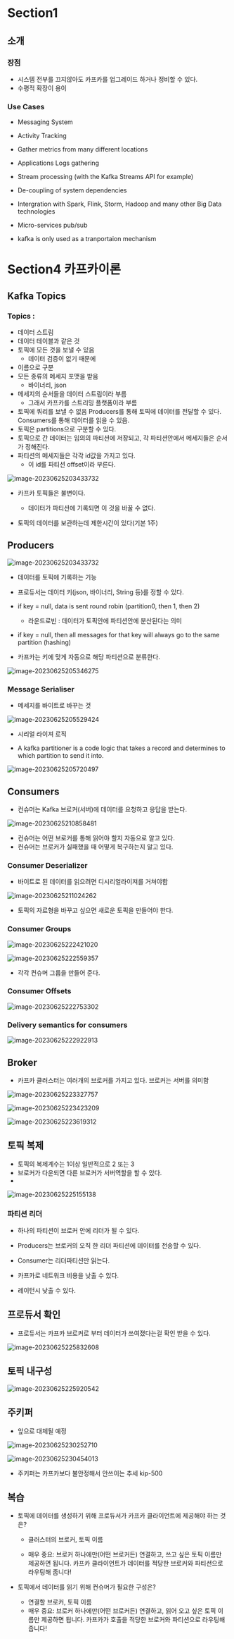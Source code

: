 # Section1

## 소개

### 장점

- 시스템 전부를 끄지않아도 카프카를 업그레이드 하거나 정비할 수 있다.
- 수평적 확장이 용이

### Use Cases

- Messaging System
- Activity Tracking
- Gather metrics from many different locations
- Applications Logs gathering
- Stream processing (with the Kafka Streams API for example)
- De-coupling of system dependencies
- Intergration with Spark, Flink, Storm, Hadoop and many other Big Data technologies
- Micro-services pub/sub

- kafka is only used as a tranportaion mechanism





# Section4 카프카이론

## Kafka Topics

### Topics :

- 데이터 스트림
- 데이터 테이블과 같은 것
- 토픽에 모든 것을 보낼 수 있음
  - 데이터 검증이 없기 때문에
- 이름으로 구분 
- 모든 종류의 메세지 포맷을 받음
  - 바이너리, json 
- 메세지의 순서들을 데이터 스트림이라 부름
  - 그래서 카프카를 스트리밍 플랫폼이라 부름
- 토픽에 쿼리를 보낼 수 없음 Producers를 통해 토픽에 데이터를 전달할 수 있다. Consumers를 통해 데이터를 읽을 수 있음.
- 토픽은 partitions으로 구분할 수 있다. 
- 토픽으로 간 데이터는 임의의 파티션에 저장되고, 각 파티션안에서 메세지들은 순서가 정해진다.
- 파티션의 메세지들은 각각 id값을 가지고 있다.
  - 이 id를 파티션 offset이라 부른다.

![image-20230625203433732](assets\image-20230625203433732.png)



- 카프카 토픽들은 불변이다.
  - 데이터가 파티션에 기록되면 이 것을 바꿀 수 없다.

- 토픽의 데이터를 보관하는데 제한시간이 있다(기본 1주)

## Producers

![image-20230625203433732](assets\image-20230625204741320.png)

- 데이터를 토픽에 기록하는 기능
- 프로듀서는 데이터 키(json, 바이너리, String 등)를 정할 수 있다.

- if key = null, data is sent round robin (partition0, then 1, then 2) 
  - 라운드로빈 : 데이터가 토픽안에 파티션안에 분산된다는 의미
- if key = null, then all messages for that key will always go to the same partition (hashing)
- 카프카는 키에 맞게 자동으로 해당 파티션으로 분류한다.

![image-20230625205346275](assets\image-20230625205346275-1687694038218-2.png)



### Message Serialiser

- 메세지를 바이트로 바꾸는 것 

![image-20230625205529424](assets\image-20230625205529424-1687694133987-4.png)

- 시리얼 라이져 로직

- A kafka partitioner is a code logic that takes a record and determines to which partition to send it into.

![image-20230625205720497](assets\image-20230625205720497-1687694243972-6.png)



## Consumers

- 컨슈머는 Kafka 브로커(서버)에 데이터를 요청하고 응답을 받는다.

![image-20230625210858481](./assets/image-20230625210858481.png)

- 컨슈머는 어떤 브로커를 통해 읽어야 할지 자동으로 알고 있다.
- 컨슈머는 브로커가 실패했을 때 어떻게 복구하는지 알고 있다.



### Consumer Deserializer

- 바이트로 된 데이터를 읽으려면 디시리얼라이져를 거쳐야함

  

![image-20230625211024262](./assets/image-20230625211024262.png)

- 토픽의 자료형을 바꾸고 싶으면 새로운 토픽을 만들어야 한다.

### Consumer Groups

![image-20230625222421020](./assets/image-20230625222421020.png)

![image-20230625222559357](./assets/image-20230625222559357.png)

- 각각 컨슈머 그룹을 만들어 준다.

### Consumer Offsets

![image-20230625222753302](./assets/image-20230625222753302.png)

### Delivery semantics for consumers

![image-20230625222922913](./assets/image-20230625222922913.png)

## Broker

- 카프카 클러스터는 여러개의 브로커를 가지고 있다. 브로커는 서버를 의미함

![image-20230625223327757](./assets/image-20230625223327757.png)

![image-20230625223423209](./assets/image-20230625223423209.png)

![image-20230625223619312](./assets/image-20230625223619312.png)



## 토픽 복제

- 토픽의 복제계수는 1이상 일반적으로 2 또는 3
- 브로커가 다운되면 다른 브로커가 서버역할을 할 수 있다.
- 

![image-20230625225155138](./assets/image-20230625225155138.png)



### 파티션 리더

- 하나의 파티션이 브로커 안에 리더가 될 수 있다.
- Producers는 브로커의 오직 한 리더 파티션에 데이터를 전송할 수 있다.

- Consumer는 리더파티션만 읽는다.





- 카프카로 네트워크 비용을 낮출 수 있다.

- 레이턴시 낮출 수 있다.



## 프로듀서 확인

- 프로듀서는 카프카 브로커로 부터 데이터가 쓰여졌다는걸 확인 받을 수 있다.

![image-20230625225832608](./assets/image-20230625225832608.png)



## 토픽 내구성

![image-20230625225920542](./assets/image-20230625225920542.png)



## 주키퍼

- 앞으로 대체될 예정 

![image-20230625230252710](./assets/image-20230625230252710.png)

![image-20230625230454013](./assets/image-20230625230454013.png)

- 주키퍼는 카프카보다 불안정해서 안쓰이는 추세 kip-500 



## 복습

- 토픽에 데이터를 생성하기 위해 프로듀서가 카프카 클라이언트에 제공해야 하는 것은?

  - 클러스터의 브로커, 토픽 이름

  - 매우 중요: 브로커 하나에만(어떤 브로커든) 연결하고, 쓰고 싶은 토픽 이름만 제공하면 됩니다. 카프카 클라이언트가 데이터를 적당한 브로커와 파티션으로 라우팅해 줍니다!

- 토픽에서 데이터를 읽기 위해 컨슈머가 필요한 구성은?
  - 연결할 브로커, 토픽 이름
  - 매우 중요: 브로커 하나에만(어떤 브로커든) 연결하고, 읽어 오고 싶은 토픽 이름만 제공하면 됩니다. 카프카가 호출을 적당한 브로커와 파티션으로 라우팅해 줍니다!

